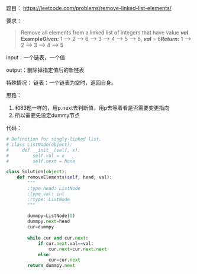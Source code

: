 

题目：
https://leetcode.com/problems/remove-linked-list-elements/

要求：
>Remove all elements from a linked list of integers that have value ***val***.
**Example*****Given:*** 1 --> 2 --> 6 --> 3 --> 4 --> 5 --> 6, ***val*** = 6***Return:*** 1 --> 2 --> 3 --> 4 --> 5

input：一个链表，一个值

output：删除掉指定值后的新链表

特殊情况：
        链表：一个链表为空时，返回自身。

思路：

1. 和83题一样的，用p.next去判断值，用p去等着看是否需要变更指向
2. 所以需要先设定dummy节点

代码：
``` python
# Definition for singly-linked list.
# class ListNode(object):
#     def __init__(self, x):
#         self.val = x
#         self.next = None

class Solution(object):
    def removeElements(self, head, val):
        """
        :type head: ListNode
        :type val: int
        :rtype: ListNode
        """
        
        dummpy=ListNode(0)
        dummpy.next=head
        cur=dummpy
        
        while cur and cur.next:
            if cur.next.val==val:
                cur.next=cur.next.next
            else:
                cur=cur.next
        return dummpy.next
```
